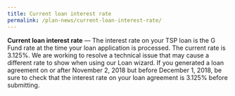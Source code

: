 ```yaml
---
title: Current loan interest rate
permalink: /plan-news/current-loan-interest-rate/
---
```

**Current loan interest rate** &#8212; The interest rate on your TSP loan is the G Fund rate at the time your loan application is processed. The current rate is 3.125%. We are working to resolve a technical issue that may cause a different rate to show when using our Loan wizard. If you generated a loan agreement on or after November 2, 2018 but before December 1, 2018, be sure to check that the interest rate on your loan agreement is 3.125% before submitting.
